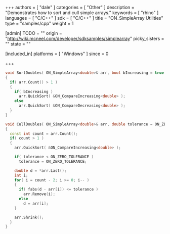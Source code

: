 +++
authors = [ "dale" ]
categories = [ "Other" ]
description = "Demonstrates how to sort and cull simple arrays."
keywords = [ "rhino" ]
languages = [ "C/C++" ]
sdk = [ "C/C++" ]
title = "ON_SimpleArray Utilities"
type = "samples/cpp"
weight = 1

[admin]
TODO = ""
origin = "http://wiki.mcneel.com/developer/sdksamples/simplearray"
picky_sisters = ""
state = ""

[included_in]
platforms = [ "Windows" ]
since = 0

+++

```cpp
void SortDoubles( ON_SimpleArray<double>& arr, bool bIncreasing = true )
{
  if( arr.Count() > 1 )
  {
    if( bIncreasing )
      arr.QuickSort( &ON_CompareIncreasing<double> );
    else
      arr.QuickSort( &ON_CompareDecreasing<double> );
  }
}

void CullDoubles( ON_SimpleArray<double>& arr, double tolerance = ON_ZERO_TOLERANCE )
{
  const int count = arr.Count();
  if( count > 1 )
  {
    arr.QuickSort( &ON_CompareIncreasing<double> );

    if( tolerance < ON_ZERO_TOLERANCE )
      tolerance = ON_ZERO_TOLERANCE;

    double d = *arr.Last();
    int i;
    for( i = count - 2; i >= 0; i-- )
    {
      if( fabs(d - arr[i]) <= tolerance )
        arr.Remove(i);
      else
        d = arr[i];
    }

    arr.Shrink();
  }
}
```
